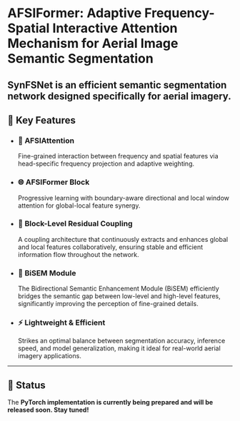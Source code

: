 # AFSIFormer: Adaptive Frequency-Spatial Interactive Attention Mechanism for Aerial Image Semantic Segmentation

**SynFSNet** is an efficient semantic segmentation network designed specifically for aerial imagery. 
---

## 🔑 Key Features
* ### 🧠 AFSIAttention
   
  Fine-grained interaction between frequency and spatial features via head-specific frequency projection and adaptive weighting.
  
* ### 🌐 AFSIFormer Block

  Progressive learning with boundary-aware directional and local window attention for global-local feature synergy.

* ### 🔄 Block-Level Residual Coupling

  A coupling architecture that continuously extracts and enhances global and local features collaboratively, ensuring stable and efficient information flow throughout the network.

* ### 🧩 BiSEM Module

  The Bidirectional Semantic Enhancement Module (BiSEM) efficiently bridges the semantic gap between low-level and high-level features, significantly improving the perception of fine-grained details.

* ### ⚡ Lightweight & Efficient

  Strikes an optimal balance between segmentation accuracy, inference speed, and model generalization, making it ideal for real-world aerial imagery applications.

---

## 🚀 Status

The **PyTorch implementation is currently being prepared and will be released soon. Stay tuned!**





